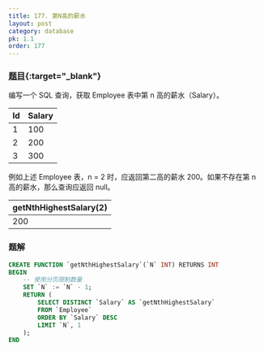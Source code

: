 ```yaml
---
title: 177. 第N高的薪水
layout: post
category: database
pk: 1.1
order: 177
---
```


### [题目](https://leetcode-cn.com/problems/nth-highest-salary/){:target="_blank"}
编写一个 SQL 查询，获取 Employee 表中第 n 高的薪水（Salary）。

| Id | Salary |
|:---|:---|
| 1  | 100    |
| 2  | 200    |
| 3  | 300    |

例如上述 Employee 表，n = 2 时，应返回第二高的薪水 200。如果不存在第 n 高的薪水，那么查询应返回 null。

| getNthHighestSalary(2) |
|:---|
| 200                 |


### 题解

```sql
CREATE FUNCTION `getNthHighestSalary`(`N` INT) RETURNS INT
BEGIN
    -- 使用分页限制数量
    SET `N` := `N` - 1;
    RETURN (
        SELECT DISTINCT `Salary` AS `getNthHighestSalary`
        FROM `Employee`
        ORDER BY `Salary` DESC
        LIMIT `N`, 1
    );
END
```